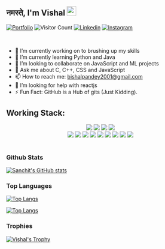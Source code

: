 ## नमस्ते, I'm Vishal <img src="https://media.giphy.com/media/hvRJCLFzcasrR4ia7z/giphy.gif" width="25px">

[![Portfolio](https://img.shields.io/website?color=blue&label=Portfolio&style=flat&up_message=Online&url=https://vishal-sys-code.github.io/portfolio/)](https://github.com/Vishal-sys-code)
![Visitor Count](https://komarev.com/ghpvc/?username=vishal-sys-code&color=blue&logo=flat)
[![Linkedin](https://img.shields.io/badge/vishal.pandey3-black?style=flat&logo=Linkedin&logoColor=blue&link=https:https://www.linkedin.com/in/sanchitbajaj02/)](https://www.linkedin.com/in/vishal-pandey-992248189/)
[![Instagram](https://img.shields.io/badge/thisisvishalpandey-black?style=flat&logo=Instagram&logoColor=pink&target=_blank&link=https://www.instagram.com/sbajaj_02/)](https://www.instagram.com/thisisvishalpandey/)

<br>

- 🔭 I’m currently working on to brushing up my skills
- 🌱 I’m currently learning Python and Java
- 👯 I’m looking to collaborate on JavaScript and ML projects
- 💬 Ask me about C, C++, CSS and JavaScript
- 📫 How to reach me: <a href="mailto:bishalpandey2001@gmail.com">bishalpandey2001@gmail.com</a>
- 🤔 I’m looking for help with reactjs
- ⚡ Fun Fact: GitHub is a Hub of gits (Just Kidding).
  <br/>

## Working Stack:

<div align="center">
    <img src="https://img.shields.io/badge/-C++-000000?&style=flat&logo=c%2B%2B&logoColor=0277BD" />
    <img src="https://img.shields.io/badge/-C-000000?&style=flat&logo=c&logoColor=5968BA" />
    <img src="https://img.shields.io/badge/-Java-000000?style=flat&logo=java&logoColor=F44336" />
    <!-- <img src="https://img.shields.io/badge/-Jupyter-000000?style=flat&logo=jupyter&logoColor=F57C00" /> -->
    <img src="https://img.shields.io/badge/-Python-000000?style=flat&logo=python&logoColorhalf=396E9B" /> <br>
    <img src="https://img.shields.io/badge/-HTML-000000?&style=flat&logo=html5"/>
    <img src="https://img.shields.io/badge/-CSS-000000?&style=flat&logo=css3&logoColor=42A5F5"/>
    <img src="https://img.shields.io/badge/-JavaScript-000000?style=flat&logo=javascript&logoColor=FFCA28" />
    <!-- <img src="https://img.shields.io/badge/-Php-000000?style=flat&logo=php&logoColor=1E87E3" /> -->
    <img src="https://img.shields.io/badge/-React-000000?style=flat&logo=react&logoColor=03AABF" />
    <!-- <img src="https://img.shields.io/badge/-Angular-000000?style=flat&logo=angular&logoColor=E53935"> -->
    <img src="https://img.shields.io/badge/-Node.js-000000?&style=flat&logo=node.js&logoColor=8AC149"/>
    <img src="https://img.shields.io/badge/-NPM-000000?&style=flat&logo=npm&logoColor=CB3837"/>
    <!-- <img src="https://img.shields.io/badge/-MySQL-000000?style=flat&logo=mysql&logoColor=E6892E" /> -->
    <!-- <img src="https://img.shields.io/badge/-MongoDB-000000?style=flat&logo=mongodb&logoColor=4AAA3C" /> <br> -->
    <img src="https://img.shields.io/badge/-git-000000?&style=flat&logo=git&logoColor=E64A19"/>
    <!-- <img src="https://img.shields.io/badge/-Gitpod-000000?style=flat&logo=gitpod&logoColor=29B4F4" /> -->
    <img src="https://img.shields.io/badge/-Github-000000?style=flat&logo=github&logoColor=DEDEDF" />
    <!-- <img src="https://img.shields.io/badge/-Firebase-000000?style=flat&logo=firebase&logoColor=FBC02D" /> -->
    <!-- <img src="https://img.shields.io/badge/-Repl-000000?style=flat&logo=repl.it&logoColor=E1E2E4" /> -->
    <img src="https://img.shields.io/badge/-vscode-000000?style=flat&logo=visual-studio-code&logoColor=2BA1F1" />
</div>
<br/>

<!-- ## Statistics

<div align="center"> -->
<!--   
  ### Trophies

  [![Vishal's Trophy](https://github-profile-trophy.vercel.app/?username=vishal-sys-code&row=1&column=7&margin-w=5&no-frame=true&theme=dracula)](https://github-profile-trophy.vercel.app/?username=vishal-sys-code&row=1&column=7&margin-w=5&no-frame=true&theme=dracula) -->

  ### Github Stats

  [![Sanchit's GitHub stats](https://github-readme-stats.vercel.app/api?username=vishal-sys-code&show_icons=true&count_private=true&include_all_commits=true&theme=dracula)](https://github.com/vishal-sys-code?tab=repositories)

  ### Top Languages

  [![Top Langs](https://github-readme-stats.vercel.app/api/top-langs/?username=vishal-sys-code&count_private=true&include_all_commits=true&layout=compact&theme=dracula)](https://github-readme-stats.vercel.app/api/top-langs/?username=vishal-sys-code&count_private=true&include_all_commits=true&layout=compact&theme=dracula)

  <!-- ### Streak

  [![GitHub Streak](https://github-readme-streak-stats.herokuapp.com/?user=vishalpandey03&theme=dracula)](https://git.io/streak-stats)

  ### Graph

  [![Vishal's github activity graph](https://activity-graph.herokuapp.com/graph?username=vishal-sys-code &theme=dracula)](https://activity-graph.herokuapp.com/graph?username=vishal-sys-code&theme=dracula) -->

</div>

<!--
<a href="https://github.com/sanchitbajaj02">
  <img width="1000" src="https://github-profile-trophy.vercel.app/?username=sanchitbajaj02&row=1&column=7&margin-w=5&no-frame=true"/>
</a>
-->

<!--
<a href="https://activity-graph.herokuapp.com/graph?username=sanchitbajaj02">
  <img align="center" src="https://activity-graph.herokuapp.com/graph?username=sanchitbajaj02&theme=dracula">
</a>
-->

<!--
<a href="https://github.com/Sanchitbajaj02?tab=repositories">
  <img align="center" src="https://github-readme-stats.vercel.app/api?username=sanchitbajaj02&show_icons=true&count_private=true&include_all_commits=true&theme=dracula" />
</a>-->

<!--
<a href="https://github.com/Sanchitbajaj02?tab=repositories">
  <img align="center" src="https://github-readme-stats.vercel.app/api/top-langs/?username=sanchitbajaj02&count_private=true&include_all_commits=true&layout=compact&theme=dracula" />
</a>
-->

<!-- [![My Stats](https://github-readme-stats.vercel.app/api?username=sanchitbajaj02&show_icons=true&title_color=fe6287&icon_color=fe6287&text_color=ffffff&bg_color=0a192f&count_private=true&include_all_commits=true)](https://github.com/Sanchitbajaj02?tab=repositories)
-->

 [![Top Langs](https://github-readme-stats.vercel.app/api/top-langs/?username=vishal-sys-code&layout=compact&show_icons=true&title_color=fe6287&icon_color=21e6c1&text_color=21e6c1&bg_color=0a192f)](https://github.com/vishal-sys-code?tab=repositories)


  ### Trophies

  [![Vishal's Trophy](https://github-profile-trophy.vercel.app/?username=vishal-sys-code&row=1&column=7&margin-w=5&no-frame=true&theme=dracula)](https://github-profile-trophy.vercel.app/?username=vishal-sys-code&row=1&column=7&margin-w=5&no-frame=true&theme=dracula)
